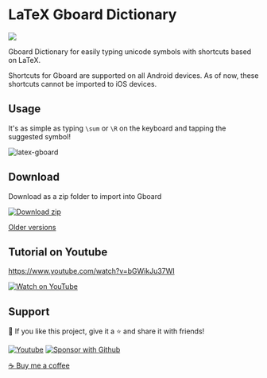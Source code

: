 # LaTeX Gboard Dictionary

<p align="left">
  <a href="https://discord.gg/fPrdqh3Zfu" alt="Dev Pro Tips Discussion & Support Server">
    <img src="https://img.shields.io/discord/819650821314052106?color=7289DA&logo=discord&logoColor=white"/></a>
</p>

Gboard Dictionary for easily typing unicode symbols with shortcuts based on LaTeX.

Shortcuts for Gboard are supported on all Android devices. As of now, these shortcuts cannot be imported to iOS devices.

## Usage

It's as simple as typing `\sum` or `\R` on the keyboard and tapping the suggested symbol!

![latex-gboard](https://user-images.githubusercontent.com/20955511/132758175-1584af8d-c6c0-482a-80bb-0dc67b8542cb.gif)

## Download

Download as a zip folder to import into Gboard

[<img alt="Download zip" title="Download zip" src="https://custom-icon-badges.herokuapp.com/badge/-Download-blue?style=for-the-badge&logo=download&logoColor=white"/>][download]

[Older versions](https://github.com/DenverCoder1/LaTeX-Gboard-Dictionary/releases)

## Tutorial on Youtube

https://www.youtube.com/watch?v=bGWikJu37WI

[<img alt="Watch on YouTube" title="Watch on YouTube" src="https://custom-icon-badges.herokuapp.com/badge/-Watch-red?style=for-the-badge&logo=video&logoColor=white"/>][tutorial]

## Support

💖 If you like this project, give it a ⭐ and share it with friends!

<p align="left">
  <a href="https://www.youtube.com/channel/UCipSxT7a3rn81vGLw9lqRkg?sub_confirmation=1"><img alt="Youtube" title="Youtube" src="https://custom-icon-badges.herokuapp.com/badge/-Subscribe-red?style=for-the-badge&logo=video&logoColor=white"/></a>
  <a href="https://github.com/sponsors/DenverCoder1"><img alt="Sponsor with Github" title="Sponsor with Github" src="https://custom-icon-badges.herokuapp.com/badge/-Sponsor-ea4aaa?style=for-the-badge&logo=heart&logoColor=white"/></a>
</p>

<a href="https://ko-fi.com/jlawrence">☕ Buy me a coffee</a>

[download]: https://github.com/DenverCoder1/LaTeX-Gboard-Dictionary/archive/26.0.zip
[tutorial]: https://www.youtube.com/watch?v=bGWikJu37WI
